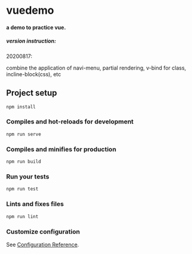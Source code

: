 # vuedemo

#### a demo to practice vue.

##### version instruction:

20200817:

combine the application of navi-menu, partial rendering, v-bind for class, incline-block(css), etc

## Project setup
```
npm install
```

### Compiles and hot-reloads for development
```
npm run serve
```

### Compiles and minifies for production
```
npm run build
```

### Run your tests
```
npm run test
```

### Lints and fixes files
```
npm run lint
```

### Customize configuration
See [Configuration Reference](https://cli.vuejs.org/config/).
